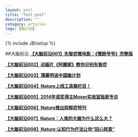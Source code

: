 ```yaml
---
layout: post
title: "Test post"
description: ""
category: articles
tags: [脑计划]
---
```

{% include JB/setup %}

##大脑前沿
[**【大脑前沿001】失智症微电影：《慢跑爷爷》完整版**](http://mp.weixin.qq.com/s?__biz=MzA3Mjk0MTcyNg==&mid=200768370&idx=1&sn=7a985cb832f65df31c07b8cc40d36261#rd)

[**【大脑前沿002】动画片《阿嬷妮》教你识别失智症**](http://mp.weixin.qq.com/s?__biz=MzA3Mjk0MTcyNg==&mid=200780593&idx=1&sn=f05a65421b331b7df1669ca9a8e8b158#rd)

[**【大脑前沿003】蒲慕明谈中国脑计划**](http://mp.weixin.qq.com/s?__biz=MzA3Mjk0MTcyNg==&mid=200821432&idx=1&sn=99bbcf8959710466a4a2de4810ad09ec#rd)

[**【大脑前沿004】Nature上线工具箱栏目！**](http://mp.weixin.qq.com/s?__biz=MzA3Mjk0MTcyNg==&mid=200869270&idx=1&sn=5eb01106120a47d5dc5d304a80ff57fa#rd)

[**【大脑前沿005】2014年诺奖得主Moser实验室独家专访**](http://mp.weixin.qq.com/s?__biz=MzA3Mjk0MTcyNg==&mid=200887490&idx=1&sn=cc729555740939aff839ea7a5d7e9b94#rd)

[**【大脑前沿006】Nature推出抑郁症特刊**](http://mp.weixin.qq.com/s?__biz=MzA3Mjk0MTcyNg==&mid=201325748&idx=1&sn=5ae6c21aab09b5509f09988e9e7cde04#rd)

[**【大脑前沿007】Nature：人类的大脑为什么这么大？**](http://mp.weixin.qq.com/s?__biz=MzA3Mjk0MTcyNg==&mid=201545068&idx=1&sn=abeed2e5e54177691dc013da93271570#rd)

[**【大脑前沿008】Nature:认知行为疗法让你“回心转意”**](http://mp.weixin.qq.com/s?__biz=MzA3Mjk0MTcyNg==&mid=201644384&idx=1&sn=824d1d453d509e6f585a2b7799e30a60#rd)